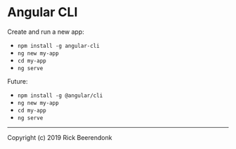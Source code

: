 # Angular CLI

Create and run a new app:

* ```npm install -g angular-cli```
* ```ng new my-app```
* ```cd my-app```
* ```ng serve```

Future:

* ```npm install -g @angular/cli```
* ```ng new my-app```
* ```cd my-app```
* ```ng serve```

---

Copyright (c) 2019 Rick Beerendonk
